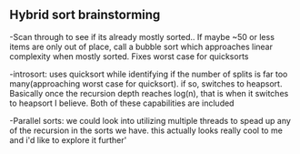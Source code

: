 Hybrid sort brainstorming
--------------------------
-Scan through to see if its already mostly sorted.. If maybe ~50 or less items are only out of
  place, call a bubble sort which approaches linear complexity when mostly sorted. Fixes worst 
  case for quicksorts
  
-introsort: uses quicksort while identifying if the number of splits is far too many(approaching
  worst case for quicksort). if so, switches to heapsort. Basically once the recursion depth reaches
  log(n), that is when it switches to heapsort I believe. Both of these capabilities are included
  
-Parallel sorts: we could look into utilizing multiple threads to spead up any of the recursion
  in the sorts we have. this actually looks really cool to me and i'd like to explore it further'


